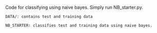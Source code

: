 Code for classifying using naive bayes.  Simply run NB_starter.py.

	DATA/: contains test and training data
	
	NB_STARTER: classifies test and training data using naive bayes.